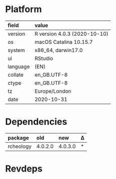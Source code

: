 # Platform

|field    |value                        |
|:--------|:----------------------------|
|version  |R version 4.0.3 (2020-10-10) |
|os       |macOS Catalina 10.15.7       |
|system   |x86_64, darwin17.0           |
|ui       |RStudio                      |
|language |(EN)                         |
|collate  |en_GB.UTF-8                  |
|ctype    |en_GB.UTF-8                  |
|tz       |Europe/London                |
|date     |2020-10-31                   |

# Dependencies

|package   |old     |new     |Δ  |
|:---------|:-------|:-------|:--|
|rcheology |4.0.2.0 |4.0.3.0 |*  |

# Revdeps

